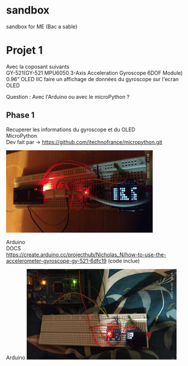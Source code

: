 # sandbox
sandbox for ME (Bac a sable)

# Projet 1
Avec la coposant suivants <br>
                           GY-521(GY-521 MPU6050 3-Axis Acceleration Gyroscope 6DOF Module) <br>
                           0.96" OLED IIC faire un affichage de données du gyroscope sur l'ecran OLED <br>

Question : Avec l'Arduino ou avec le microPython ?

  ## Phase 1
 
 Recuperer les informations du gyroscope et du OLED <br>
MicroPython <br> 
     Dev fait par -> https://github.com/itechnofrance/micropython.git
     
   <img src="https://github.com/rastayaka/sandbox/blob/main/media/IMG_20221127_175850.jpg" alt="RP2040 Micropthon">
  
  Arduino <br>
    DOCS <br>
      https://create.arduino.cc/projecthub/Nicholas_N/how-to-use-the-accelerometer-gyroscope-gy-521-6dfc19
      (code inclue)
  <br>
  
  Arduino
  <img src="https://github.com/rastayaka/sandbox/blob/main/media/IMG_20221127_101554.jpg" alt="Arduino MEGA">

